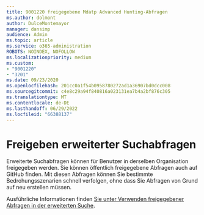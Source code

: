```yaml
---
title: 9001220 freigegebene Mdatp Advanced Hunting-Abfragen
ms.author: dolmont
author: DulceMontemayor
manager: dansimp
audience: Admin
ms.topic: article
ms.service: o365-administration
ROBOTS: NOINDEX, NOFOLLOW
ms.localizationpriority: medium
ms.custom:
- "9001220"
- "3201"
ms.date: 09/23/2020
ms.openlocfilehash: 201cc0a1f54b0958780272ad1a36907bd0dcc008
ms.sourcegitcommit: c4e8c29a94f840816a023131ea7b4a2bf876c305
ms.translationtype: MT
ms.contentlocale: de-DE
ms.lasthandoff: 06/29/2022
ms.locfileid: "66388137"
---
```

# <a name="sharing-advanced-hunting-queries"></a>Freigeben erweiterter Suchabfragen

Erweiterte Suchabfragen können für Benutzer in derselben Organisation freigegeben werden. Sie können öffentlich freigegebene Abfragen auch auf GitHub finden. Mit diesen Abfragen können Sie bestimmte Bedrohungsszenarien schnell verfolgen, ohne dass Sie Abfragen von Grund auf neu erstellen müssen.
  
Ausführliche Informationen finden [Sie unter Verwenden freigegebener Abfragen in der erweiterten Suche](https://docs.microsoft.com/windows/security/threat-protection/microsoft-defender-atp/advanced-hunting-shared-queries).